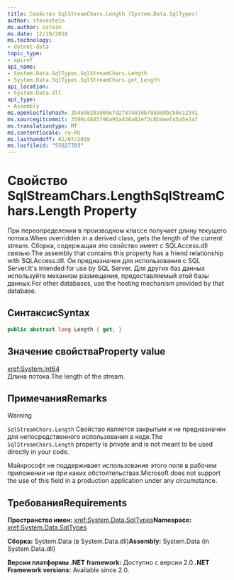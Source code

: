 ```yaml
---
title: Свойство SqlStreamChars.Length (System.Data.SqlTypes)
author: stevestein
ms.author: sstein
ms.date: 12/19/2018
ms.technology:
- dotnet-data
topic_type:
- apiref
api_name:
- System.Data.SqlTypes.SqlStreamChars.Length
- System.Data.SqlTypes.SqlStreamChars.get_Length
api_location:
- System.Data.dll
api_type:
- Assembly
ms.openlocfilehash: 3b4e5828a90de7d2f874010b79a9ddbcb8e12341
ms.sourcegitcommit: 3500c4845f96a91a438a02ef2c6b4eef45a5e2af
ms.translationtype: MT
ms.contentlocale: ru-RU
ms.lasthandoff: 02/07/2019
ms.locfileid: "55827703"
---
```

# <a name="sqlstreamcharslength-property"></a><span data-ttu-id="42659-102">Свойство SqlStreamChars.Length</span><span class="sxs-lookup"><span data-stu-id="42659-102">SqlStreamChars.Length Property</span></span>

<span data-ttu-id="42659-103">При переопределении в производном классе получает длину текущего потока.</span><span class="sxs-lookup"><span data-stu-id="42659-103">When overridden in a derived class, gets the length of the current stream.</span></span> <span data-ttu-id="42659-104">Сборка, содержащая это свойство имеет с SQLAccess.dll связью.</span><span class="sxs-lookup"><span data-stu-id="42659-104">The assembly that contains this property has a friend relationship with SQLAccess.dll.</span></span> <span data-ttu-id="42659-105">Он предназначен для использования с SQL Server.</span><span class="sxs-lookup"><span data-stu-id="42659-105">It's intended for use by SQL Server.</span></span> <span data-ttu-id="42659-106">Для других баз данных используйте механизм размещения, предоставляемый этой базы данных.</span><span class="sxs-lookup"><span data-stu-id="42659-106">For other databases, use the hosting mechanism provided by that database.</span></span>

## <a name="syntax"></a><span data-ttu-id="42659-107">Синтаксис</span><span class="sxs-lookup"><span data-stu-id="42659-107">Syntax</span></span>

```csharp
public abstract long Length { get; }
```

## <a name="property-value"></a><span data-ttu-id="42659-108">Значение свойства</span><span class="sxs-lookup"><span data-stu-id="42659-108">Property value</span></span>

<xref:System.Int64>\
<span data-ttu-id="42659-109">Длина потока.</span><span class="sxs-lookup"><span data-stu-id="42659-109">The length of the stream.</span></span>

## <a name="remarks"></a><span data-ttu-id="42659-110">Примечания</span><span class="sxs-lookup"><span data-stu-id="42659-110">Remarks</span></span>

> [!WARNING]
> <span data-ttu-id="42659-111">`SqlStreamChars.Length` Свойство является закрытым и не предназначен для непосредственного использования в коде.</span><span class="sxs-lookup"><span data-stu-id="42659-111">The `SqlStreamChars.Length` property is private and is not meant to be used directly in your code.</span></span>
>
> <span data-ttu-id="42659-112">Майкрософт не поддерживает использование этого поля в рабочем приложении ни при каких обстоятельствах.</span><span class="sxs-lookup"><span data-stu-id="42659-112">Microsoft does not support the use of this field in a production application under any circumstance.</span></span>

## <a name="requirements"></a><span data-ttu-id="42659-113">Требования</span><span class="sxs-lookup"><span data-stu-id="42659-113">Requirements</span></span>

<span data-ttu-id="42659-114">**Пространство имен:** <xref:System.Data.SqlTypes></span><span class="sxs-lookup"><span data-stu-id="42659-114">**Namespace:** <xref:System.Data.SqlTypes></span></span>

<span data-ttu-id="42659-115">**Сборка:** System.Data (в System.Data.dll)</span><span class="sxs-lookup"><span data-stu-id="42659-115">**Assembly:** System.Data (in System.Data.dll)</span></span>

<span data-ttu-id="42659-116">**Версии платформы .NET framework:** Доступно с версии 2.0.</span><span class="sxs-lookup"><span data-stu-id="42659-116">**.NET Framework versions:** Available since 2.0.</span></span>